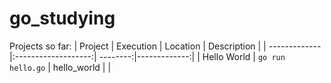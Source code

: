 # go_studying

Projects so far:
| Project       | Execution           | Location |  Description |
| ------------- |:-------------------:| --------:|-------------:|
| Hello World   | <code>go run hello.go</code>     | hello_world | |
